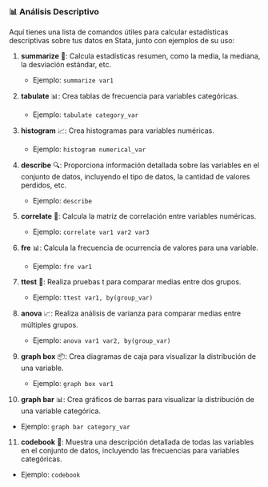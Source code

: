 ### 📊 Análisis Descriptivo

Aquí tienes una lista de comandos útiles para calcular estadísticas descriptivas sobre tus datos en Stata, junto con ejemplos de su uso:

1. **summarize** 📝: Calcula estadísticas resumen, como la media, la mediana, la desviación estándar, etc.
   - Ejemplo: `summarize var1`

2. **tabulate** 📊: Crea tablas de frecuencia para variables categóricas.
   - Ejemplo: `tabulate category_var`

3. **histogram** 📈: Crea histogramas para variables numéricas.
   - Ejemplo: `histogram numerical_var`

4. **describe** 🔍: Proporciona información detallada sobre las variables en el conjunto de datos, incluyendo el tipo de datos, la cantidad de valores perdidos, etc.
   - Ejemplo: `describe`

5. **correlate** 🔗: Calcula la matriz de correlación entre variables numéricas.
   - Ejemplo: `correlate var1 var2 var3`

6. **fre** 📊: Calcula la frecuencia de ocurrencia de valores para una variable.
   - Ejemplo: `fre var1`

7. **ttest** 🧪: Realiza pruebas t para comparar medias entre dos grupos.
   - Ejemplo: `ttest var1, by(group_var)`

8. **anova** 📈: Realiza análisis de varianza para comparar medias entre múltiples grupos.
   - Ejemplo: `anova var1 var2, by(group_var)`

9. **graph box** 📦: Crea diagramas de caja para visualizar la distribución de una variable.
   - Ejemplo: `graph box var1`

10. **graph bar** 📊: Crea gráficos de barras para visualizar la distribución de una variable categórica.
  - Ejemplo: `graph bar category_var`

11. **codebook** 📖: Muestra una descripción detallada de todas las variables en el conjunto de datos, incluyendo las frecuencias para variables categóricas.
  - Ejemplo: `codebook`
